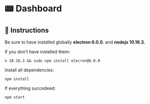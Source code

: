 # :pager: Dashboard

## :page_facing_up: Instructions

Be sure to have installed globally __electron 6.0.0.__ and __nodejs 10.16.3.__

If you don't have installed them:

```
n 10.16.3 && sudo npm install elecron@6.0.0
```

Install all dependencies:

```
npm install
```

If everything succedeed:

```
npm start
```
